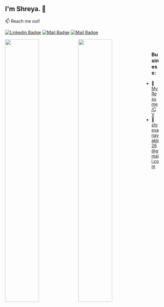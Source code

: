 ## I'm Shreya. 👋

:mailbox: Reach me out!

[![Linkedin Badge](https://img.shields.io/badge/-Shreya-0e76a8?style=flat&labelColor=0e76a8&logo=linkedin&logoColor=white)](https://www.linkedin.com/in/shreya-nayak-b-622a4b261/) 
[![Mail Badge](https://img.shields.io/badge/-@Shreya-e84393?style=flat&labelColor=e84393&logo=instagram&logoColor=white)](https://www.instagram.com/shreya.nayak_026/) 
[![Mail Badge](https://img.shields.io/badge/-Shreya-c0392b?style=flat&labelColor=c0392b&logo=gmail&logoColor=white)](mailto:shreyanayakb26@gmail.com)

<img src="https://github-readme-stats.vercel.app/api?username=shr968&theme=dark&show_icons=true" align="left" width="47%">

<img src="https://github-readme-stats.vercel.app/api/top-langs/?username=shr968&theme=dark&layout=compact" align="left" width="47%"><br>

### Business:
- :paperclip: [My Resume/CV](https://drive.google.com/file/d/1yeB_u_QtIMSKUkMi_I1C5aSnsug4Tee8/view?usp=drive_link)
- :email: shreyanayakb26@gmail.com
